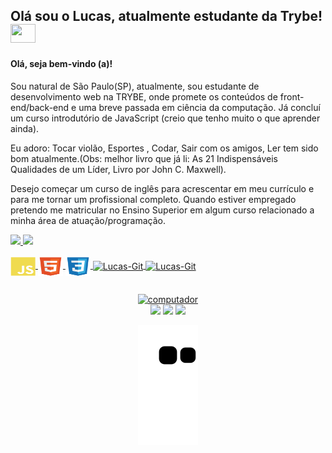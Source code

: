 ## Olá sou o Lucas, atualmente estudante da Trybe! <img height="30" width="40" src="https://emojipedia-us.s3.dualstack.us-west-1.amazonaws.com/thumbs/120/twitter/322/waving-hand_1f44b.png">
#### Olá, seja bem-vindo (a)!

Sou natural de São Paulo(SP), atualmente, sou estudante de desenvolvimento web na TRYBE, onde promete os conteúdos de front-end/back-end e uma breve passada em ciência da computação. Já concluí um curso introdutório de JavaScript (creio que tenho muito o que aprender ainda). 

Eu adoro: Tocar violão, Esportes , Codar,  Sair com os amigos, Ler tem sido bom atualmente.(Obs: melhor livro que já li: As 21 Indispensáveis Qualidades de um Líder, Livro por John C. Maxwell).

Desejo começar um curso de inglês para acrescentar em meu currículo e para me tornar um profissional completo. Quando estiver empregado pretendo me matricular no Ensino Superior em algum curso relacionado a minha área de atuação/programação.

  <a href="https://github.com/Lucdomingues">
  <img height="180em" src="https://github-readme-stats.vercel.app/api?username=Lucdomingues&show_icons=true&theme=dark&include_all_commits=false&count_private=true"/>
  <img height="180em" src="https://github-readme-stats.vercel.app/api/top-langs/?username=Lucdomingues&layout=compact&langs_count=7&theme=dark"/>
</div>
<div style="display: inline_block"><br>
  <img align="center" alt="Lucas-Js" height="30" width="40" src="https://raw.githubusercontent.com/devicons/devicon/master/icons/javascript/javascript-plain.svg">
  <img align="center" alt="Lucas-HTML" height="30" width="40" src="https://raw.githubusercontent.com/devicons/devicon/master/icons/html5/html5-original.svg">
  <img align="center" alt="Lucas-CSS" height="30" width="40" src="https://raw.githubusercontent.com/devicons/devicon/master/icons/css3/css3-original.svg">
  <img align="center" alt="Lucas-Git" height="30" width="40"  src="https://cdn.jsdelivr.net/gh/devicons/devicon/icons/git/git-original.svg" />
  <img align="center" alt="Lucas-Git" height="30" width="40" src="https://cdn.jsdelivr.net/gh/devicons/devicon/icons/github/github-original.svg" />   
</div>
  
  ##
  <center> <img  alt="computador" src="https://emojipedia-us.s3.dualstack.us-west-1.amazonaws.com/thumbs/120/google/313/laptop_1f4bb.png"> </center>
<div align="center"> 
  <a href="https://instagram.com/luc.zs" target="_blank"><img src="https://img.shields.io/badge/-Instagram-%23E4405F?style=for-the-badge&logo=instagram&logoColor=white" target="_blank"></a>
  <a href = "lojalucc@outlook.com"><img src="https://img.shields.io/badge/Microsoft_Outlook-0078D4?style=for-the-badge&logo=microsoft-outlook&logoColor=white"></a>
  <a href="https://www.linkedin.com/in/lucas-camargo-domingues-4977a8237/" target="_blank"><img src="https://img.shields.io/badge/-LinkedIn-%230077B5?style=for-the-badge&logo=linkedin&logoColor=white" target="_blank"></a> 
 
   ![Snake animation](https://github.com/Lucdomingues/Lucdomingues/blob/output/github-contribution-grid-snake.svg)
  </div>
  

